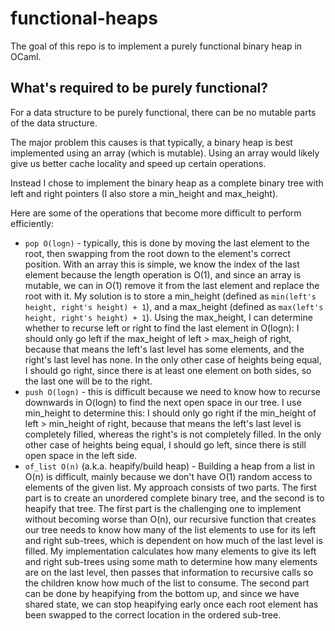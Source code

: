 # functional-heaps

The goal of this repo is to implement a purely functional binary heap in OCaml.

## What's required to be purely functional?
For a data structure to be purely functional, there can be no mutable parts of the data structure.

The major problem this causes is that typically, a binary heap is best implemented using an array (which is mutable). Using an array would likely give us better cache locality and speed up certain operations.

Instead I chose to implement the binary heap as a complete binary tree with left and right pointers (I also store a min_height and max_height).

Here are some of the operations that become more difficult to perform efficiently:
* `pop O(logn)` - typically, this is done by moving the last element to the root, then swapping from the root down to the element's correct position. With an array this is simple, we know the index of the last element because the length operation is O(1), and since an array is mutable, we can in O(1) remove it from the last element and replace the root with it. My solution is to store a min_height (defined as `min(left's height, right's height) + 1`), and a max_height (defined as `max(left's height, right's height) + 1`). Using the max_height, I can determine whether to recurse left or right to find the last element in O(logn): I should only go left if the max_height of left > max_heigh of right, because that means the left's last level has some elements, and the right's last level has none. In the only other case of heights being equal, I should go right, since there is at least one element on both sides, so the last one will be to the right.
* `push O(logn)` - this is difficult because we need to know how to recurse downwards in O(logn) to find the next open space in our tree. I use min_height to determine this: I should only go right if the min_height of left > min_height of right, because that means the left's last level is completely filled, whereas the right's is not completely filled. In the only other case of heights being equal, I should go left, since there is still open space in the left side.
* `of_list O(n)` (a.k.a. heapify/build heap) - Building a heap from a list in O(n) is difficult, mainly because we don't have O(1) random access to elements of the given list. My approach consists of two parts. The first part is to create an unordered complete binary tree, and the second is to heapify that tree. The first part is the challenging one to implement without becoming worse than O(n), our recursive function that creates our tree needs to know how many of the list elements to use for its left and right sub-trees, which is dependent on how much of the last level is filled. My implementation calculates how many elements to give its left and right sub-trees using some math to determine how many elements are on the last level, then passes that information to recursive calls so the children know how much of the list to consume. The second part can be done by heapifying from the bottom up, and since we have shared state, we can stop heapifying early once each root element has been swapped to the correct location in the ordered sub-tree.

